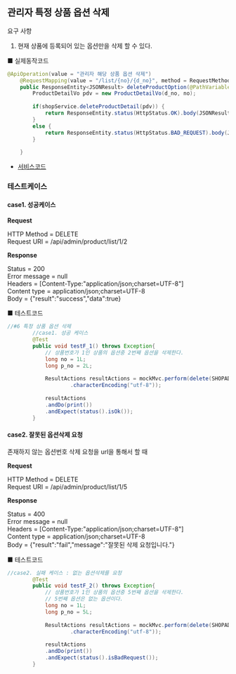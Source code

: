 ## 관리자 특정 상품 옵션  삭제

 요구 사항

  1. 현재 상품에 등록되어 있는 옵션만을 삭제 할 수 있다.

     

■ 실제동작코드 

```java
@ApiOperation(value = "관리자 해당 상품 옵션 삭제")
	@RequestMapping(value = "/list/{no}/{d_no}", method = RequestMethod.DELETE)
	public ResponseEntity<JSONResult> deleteProductOption(@PathVariable("no") Long no, @PathVariable("d_no") Long d_no){
		ProductDetailVo pdv = new ProductDetailVo(d_no, no);
		
		if(shopService.deleteProductDetail(pdv)) {
			return ResponseEntity.status(HttpStatus.OK).body(JSONResult.success(true));
		}
		else {
			return ResponseEntity.status(HttpStatus.BAD_REQUEST).body(JSONResult.fail("잘못된 삭제 요청입니다."));
		}
		
	}
```

- [서비스코드](https://github.com/gioung/shoppingmall_project/blob/master/shop_backend/src/main/java/com/cafe24/shoppingmall/service/ShopService.java)

### 테스트케이스

#### case1.  성공케이스

**Request**

HTTP Method = DELETE<br>
      Request URI = /api/admin/product/list/1/2



**Response**

 Status = 200<br>
    Error message = null<br>
          Headers = [Content-Type:"application/json;charset=UTF-8"]<br>
     Content type = application/json;charset=UTF-8<br>
             Body = {"result":"success","data":true}



■  테스트코드

```java
//#6 특정 상품 옵션 삭제
		//case1. 성공 케이스
		@Test
		public void testF_1() throws Exception{
			// 상품번호가 1인 상품의 옵션중 2번째 옵션을 삭제한다.
			long no = 1L;
			long p_no = 2L;
			
			ResultActions resultActions = mockMvc.perform(delete(SHOPADMINURL+"/list/{no}/{p_no}", no , p_no)
					.characterEncoding("utf-8"));
			
			resultActions
			.andDo(print())
			.andExpect(status().isOk());
		}
```



#### case2. 잘못된 옵션삭제 요청

존재하지 않는 옵션번호 삭제 요청을 url을 통해서 할 때

**Request**

HTTP Method = DELETE<br>
      Request URI = /api/admin/product/list/1/5

**Response**

Status = 400<br>
    Error message = null<br>
          Headers = [Content-Type:"application/json;charset=UTF-8"]<br>
     Content type = application/json;charset=UTF-8<br>
             Body = {"result":"fail","message":"잘못된 삭제 요청입니다."}

■  테스트코드

```java
//case2. 실패 케이스 : 없는 옵션삭제를 요청
		@Test
		public void testF_2() throws Exception{
			// 상품번호가 1인 상품의 옵션중 5번째 옵션을 삭제한다.
			// 5번째 옵션은 없는 옵션이다.
			long no = 1L;
			long p_no = 5L;
			
			ResultActions resultActions = mockMvc.perform(delete(SHOPADMINURL+"/list/{no}/{p_no}", no , p_no)
					.characterEncoding("utf-8"));
			
			resultActions
			.andDo(print())
			.andExpect(status().isBadRequest());
		}
```

